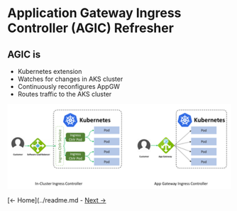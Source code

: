# Application Gateway Ingress Controller (AGIC) Refresher

## AGIC is

- Kubernetes extension
- Watches for changes in AKS cluster
- Continuously reconfigures AppGW
- Routes traffic to the AKS cluster

![ In-Cluster Ingress / AppGw Ingress ](ingress-agic.png)

[<- Home](../readme.md - [Next ->](02.md)